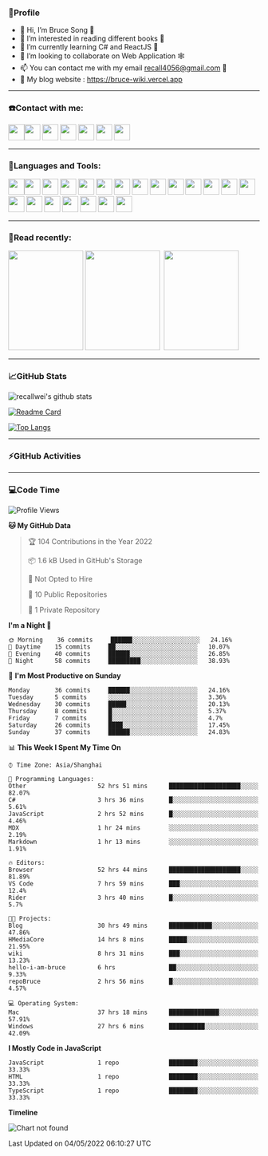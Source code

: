 ### 🦁️Profile

- 👋 Hi, I’m Bruce Song 🦁️ 
- 👀 I’m interested in reading different books 📖
- 🌱 I’m currently learning C# and ReactJS 🚀
- 💞️ I’m looking to collaborate on Web Application 🕸️ 
- 📫 You can contact me with my email recall4056@gmail.com 📮
- 📖 My blog website : https://bruce-wiki.vercel.app

---

### ☎️Contact with me:

<img height="32" width="32" src="https://simpleicons.org/icons/wechat.svg"/><img height="32" width="32" src="https://simpleicons.org/icons/tencentqq.svg"/>
<img height="32" width="32" src="https://simpleicons.org/icons/twitter.svg"/>
<img height="32" width="32" src="https://simpleicons.org/icons/youtube.svg"/>
<img height="32" width="32" src="https://simpleicons.org/icons/google.svg"/>
<img height="32" width="32" src="https://simpleicons.org/icons/microsoftoutlook.svg"/>
<img height="32" width="32" src="https://simpleicons.org/icons/microsoftteams.svg"/>

---

### 🚀Languages and Tools:

<img height="32" width="32" src="https://simpleicons.org/icons/microsoft.svg"/><img height="32" width="32" src="https://simpleicons.org/icons/microsoftazure.svg"/>
<img height="32" width="32" src="https://simpleicons.org/icons/azuredevops.svg"/>
<img height="32" width="32" src="https://simpleicons.org/icons/visualstudio.svg"/>
<img height="32" width="32" src="https://simpleicons.org/icons/visualstudiocode.svg"/>
<img height="32" width="32" src="https://simpleicons.org/icons/dotnet.svg"/>
<img height="32" width="32" src="https://simpleicons.org/icons/csharp.svg"/>
<img height="32" width="32" src="https://simpleicons.org/icons/microsoftsqlserver.svg"/>
<img height="32" width="32" src="https://simpleicons.org/icons/javascript.svg"/>
<img height="32" width="32" src="https://simpleicons.org/icons/html5.svg"/>
<img height="32" width="32" src="https://simpleicons.org/icons/css3.svg"/>
<img height="32" width="32" src="https://simpleicons.org/icons/nodedotjs.svg"/>
<img height="32" width="32" src="https://simpleicons.org/icons/npm.svg"/>
<img height="32" width="32" src="https://simpleicons.org/icons/webpack.svg"/>
<img height="32" width="32" src="https://simpleicons.org/icons/swagger.svg"/>
<img height="32" width="32" src="https://simpleicons.org/icons/react.svg"/>
<img height="32" width="32" src="https://simpleicons.org/icons/bootstrap.svg"/>
<img height="32" width="32" src="https://simpleicons.org/icons/jest.svg">
<img height="32" width="32" src="https://simpleicons.org/icons/github.svg"/>
<img height="32" width="32" src="https://simpleicons.org/icons/git.svg"/>
<img height="32" width="32" src="https://simpleicons.org/icons/markdown.svg"/>

---

### 📖Read recently:

<img height="200" width="150" src="https://img9.doubanio.com/view/subject/s/public/s27283822.jpg"/>&nbsp;<img height="200" width="150" src="https://img9.doubanio.com/view/subject/l/public/s33524212.jpg"/>&nbsp;
<img height="200" width="150" src="https://img9.doubanio.com/view/subject/m/public/s33460221.jpg"/>

---

### 📈GitHub Stats

![recallwei's github stats](https://github-readme-stats.vercel.app/api?username=recallwei&show_icons=true&theme=dracula&count_private=true&include_all_commits)
<!---
repository 卡片
--->
[![Readme Card](https://github-readme-stats.vercel.app/api/pin/?username=recallwei&repo=recallwei&theme=dracula)](https://github.com/recallwei/daily)
<!---
repository 常用语言 layout=compact（紧凑布局）
--->
[![Top Langs](https://github-readme-stats.vercel.app/api/top-langs/?username=recallwei&layout=compact&theme=dracula)](https://github.com/recallwei/daily)

---
  
### ⚡️GitHub Activities

<!--START_SECTION:activity-->










<!--END_SECTION:activity-->

---

### 💻Code Time

<!--START_SECTION:waka-->
![Profile Views](http://img.shields.io/badge/Profile%20Views-13-blue)

**🐱 My GitHub Data** 

> 🏆 104 Contributions in the Year 2022
 > 
> 📦 1.6 kB Used in GitHub's Storage 
 > 
> 🚫 Not Opted to Hire
 > 
> 📜 10 Public Repositories 
 > 
> 🔑 1 Private Repository 
 > 
**I'm a Night 🦉** 

```text
🌞 Morning    36 commits     ██████░░░░░░░░░░░░░░░░░░░   24.16% 
🌆 Daytime    15 commits     ██░░░░░░░░░░░░░░░░░░░░░░░   10.07% 
🌃 Evening    40 commits     ██████░░░░░░░░░░░░░░░░░░░   26.85% 
🌙 Night      58 commits     █████████░░░░░░░░░░░░░░░░   38.93%

```
📅 **I'm Most Productive on Sunday** 

```text
Monday       36 commits     ██████░░░░░░░░░░░░░░░░░░░   24.16% 
Tuesday      5 commits      ░░░░░░░░░░░░░░░░░░░░░░░░░   3.36% 
Wednesday    30 commits     █████░░░░░░░░░░░░░░░░░░░░   20.13% 
Thursday     8 commits      █░░░░░░░░░░░░░░░░░░░░░░░░   5.37% 
Friday       7 commits      █░░░░░░░░░░░░░░░░░░░░░░░░   4.7% 
Saturday     26 commits     ████░░░░░░░░░░░░░░░░░░░░░   17.45% 
Sunday       37 commits     ██████░░░░░░░░░░░░░░░░░░░   24.83%

```


📊 **This Week I Spent My Time On** 

```text
⌚︎ Time Zone: Asia/Shanghai

💬 Programming Languages: 
Other                    52 hrs 51 mins      ████████████████████░░░░░   82.07% 
C#                       3 hrs 36 mins       █░░░░░░░░░░░░░░░░░░░░░░░░   5.61% 
JavaScript               2 hrs 52 mins       █░░░░░░░░░░░░░░░░░░░░░░░░   4.46% 
MDX                      1 hr 24 mins        ░░░░░░░░░░░░░░░░░░░░░░░░░   2.19% 
Markdown                 1 hr 13 mins        ░░░░░░░░░░░░░░░░░░░░░░░░░   1.91%

🔥 Editors: 
Browser                  52 hrs 44 mins      ████████████████████░░░░░   81.89% 
VS Code                  7 hrs 59 mins       ███░░░░░░░░░░░░░░░░░░░░░░   12.4% 
Rider                    3 hrs 40 mins       █░░░░░░░░░░░░░░░░░░░░░░░░   5.7%

🐱‍💻 Projects: 
Blog                     30 hrs 49 mins      ████████████░░░░░░░░░░░░░   47.86% 
HMediaCore               14 hrs 8 mins       █████░░░░░░░░░░░░░░░░░░░░   21.95% 
wiki                     8 hrs 31 mins       ███░░░░░░░░░░░░░░░░░░░░░░   13.23% 
hello-i-am-bruce         6 hrs               ██░░░░░░░░░░░░░░░░░░░░░░░   9.33% 
repoBruce                2 hrs 56 mins       █░░░░░░░░░░░░░░░░░░░░░░░░   4.57%

💻 Operating System: 
Mac                      37 hrs 18 mins      ██████████████░░░░░░░░░░░   57.91% 
Windows                  27 hrs 6 mins       ██████████░░░░░░░░░░░░░░░   42.09%

```

**I Mostly Code in JavaScript** 

```text
JavaScript               1 repo              ████████░░░░░░░░░░░░░░░░░   33.33% 
HTML                     1 repo              ████████░░░░░░░░░░░░░░░░░   33.33% 
TypeScript               1 repo              ████████░░░░░░░░░░░░░░░░░   33.33%

```


**Timeline**

![Chart not found](https://raw.githubusercontent.com/recallwei/recallwei/main/charts/bar_graph.png) 


 Last Updated on 04/05/2022 06:10:27 UTC
<!--END_SECTION:waka-->
<!---
recallwei/recallwei is a ✨ special ✨ repository because its `README.md` (this file) appears on your GitHub profile.
You can click the Preview link to take a look at your changes.
--->

